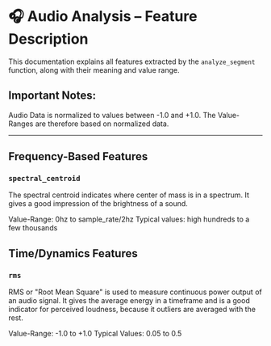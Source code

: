 # 🎧 Audio Analysis – Feature Description

This documentation explains all features extracted by the `analyze_segment` function, along with their meaning and value range.

## Important Notes:
Audio Data is normalized to values between -1.0 and +1.0.
The Value-Ranges are therefore based on normalized data.

---

## Frequency-Based Features

### `spectral_centroid`
The spectral centroid indicates where center of mass is in a spectrum. It gives a good impression of the brightness of a sound.

Value-Range: 0hz to sample_rate/2hz
Typical values: high hundreds to a few thousands

## Time/Dynamics Features

### `rms`
RMS or "Root Mean Square" is used to measure continuous power output of an audio signal.
It gives the average energy in a timeframe and is a good indicator for perceived loudness, because it outliers are averaged with the rest.

Value-Range: -1.0 to +1.0
Typical Values: 0.05 to 0.5

